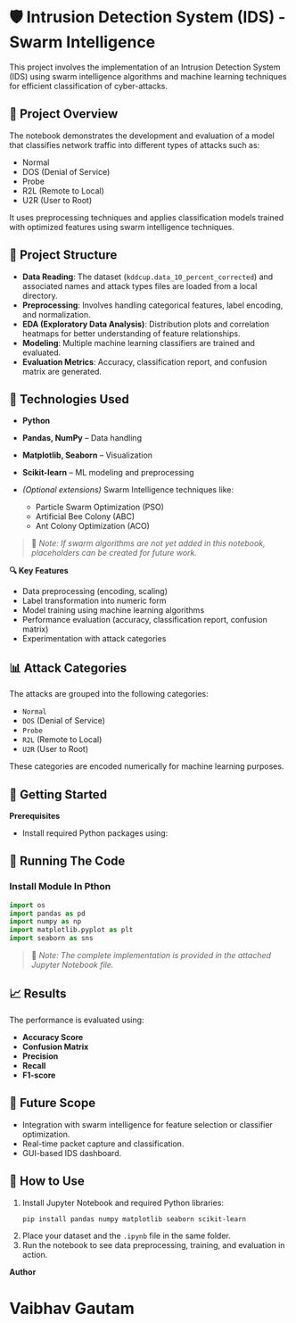 
# 🛡️ Intrusion Detection System (IDS) - Swarm Intelligence

This project involves the implementation of an Intrusion Detection System (IDS) using swarm intelligence algorithms and machine learning techniques for efficient classification of cyber-attacks.

## 📘 Project Overview

The notebook demonstrates the development and evaluation of a model that classifies network traffic into different types of attacks such as:

- Normal
- DOS (Denial of Service)
- Probe
- R2L (Remote to Local)
- U2R (User to Root)

It uses preprocessing techniques and applies classification models trained with optimized features using swarm intelligence techniques.

## 📂 Project Structure

- **Data Reading**: The dataset (`kddcup.data_10_percent_corrected`) and associated names and attack types files are loaded from a local directory.
- **Preprocessing**: Involves handling categorical features, label encoding, and normalization.
- **EDA (Exploratory Data Analysis)**: Distribution plots and correlation heatmaps for better understanding of feature relationships.
- **Modeling**: Multiple machine learning classifiers are trained and evaluated.
- **Evaluation Metrics**: Accuracy, classification report, and confusion matrix are generated.

## 🚀 Technologies Used

- **Python**
- **Pandas, NumPy** – Data handling
- **Matplotlib, Seaborn** – Visualization
- **Scikit-learn** – ML modeling and preprocessing

- *(Optional extensions)* Swarm Intelligence techniques like:
  - Particle Swarm Optimization (PSO)
  - Artificial Bee Colony (ABC)
  - Ant Colony Optimization (ACO)

> 📌 *Note: If swarm algorithms are not yet added in this notebook, placeholders can be created for future work.*

**🔍 Key Features**
- Data preprocessing (encoding, scaling)
- Label transformation into numeric form
- Model training using machine learning algorithms
- Performance evaluation (accuracy, classification report, confusion matrix)
- Experimentation with attack categories

## 📊 Attack Categories

The attacks are grouped into the following categories:
- `Normal`
- `DOS` (Denial of Service)
- `Probe`
- `R2L` (Remote to Local)
- `U2R` (User to Root)

These categories are encoded numerically for machine learning purposes.

## 🚀 Getting Started

**Prerequisites**
- Install required Python packages using:

## 🧪 Running The  Code

### Install Module In Pthon
```python
import os
import pandas as pd
import numpy as np
import matplotlib.pyplot as plt
import seaborn as sns
```

>📎 *Note: The complete implementation is provided in the attached Jupyter Notebook file.*

## 📈 Results

The performance is evaluated using:
- **Accuracy Score**
- **Confusion Matrix**
- **Precision**
- **Recall**
- **F1-score**

## 🧠 Future Scope

- Integration with swarm intelligence for feature selection or classifier optimization.
- Real-time packet capture and classification.
- GUI-based IDS dashboard.

## 📎 How to Use

1. Install Jupyter Notebook and required Python libraries:
    ```bash
    pip install pandas numpy matplotlib seaborn scikit-learn
    ```
2. Place your dataset and the `.ipynb` file in the same folder.
3. Run the notebook to see data preprocessing, training, and evaluation in action.

**Author**
# Vaibhav Gautam
